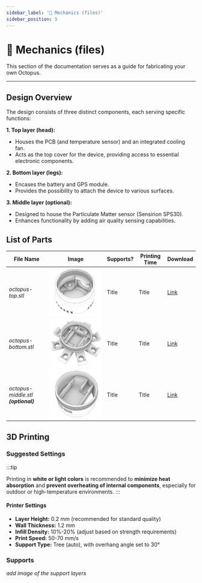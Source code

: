 ```yaml
---
sidebar_label: '🔩 Mechanics (files)'
sidebar_position: 5
---
```


# 🔩 Mechanics (files)

This section of the documentation serves as a guide for fabricating your own Octopus. 

---

## Design Overview

The design consists of three distinct components, each serving specific functions: 

**1. Top layer (head):**
- Houses the PCB (and temperature sensor) and an integrated cooling fan.
- Acts as the top cover for the device, providing access to essential electronic components.

**2. Bottom layer (legs):** 
- Encases the battery and GPS module.
- Provides the possibility to attach the device to various surfaces.

**3.  Middle layer (optional):** 
- Designed to house the Particulate Matter sensor (Sensirion SPS30).
- Enhances functionality by adding air quality sensing capabilities.


## List of Parts



| File Name   | Image       | Supports?   | Printing Time   | Download    |
| ----------- | ----------- | ----------- | --------------- | ----------- |
| *octopus-top.stl*      | ![Head](../../static/img/octopus-imgs/otopus_top-layer_perspective.png)     | Title       | Title           | [Link  ](https://github.com/MIT-Senseable-City-Lab/octopus-fabrication/blob/main/octopus_top.stl)      |
| *octopus-bottom.stl*   |  ![Legs](../../static/img/octopus-imgs/otopus_bottom-layer_perspective.png)      | Title       | Title           | [Link](https://github.com/MIT-Senseable-City-Lab/octopus-fabrication/blob/main/octopus_bottom.stl)        |
| *octopus-middle.stl **(optional)***  |  ![Optional Sensing](../../static/img/octopus-imgs/otopus_middle-layer_perspective.png)       | Title       | Title           | [Link](https://github.com/MIT-Senseable-City-Lab/octopus-fabrication/blob/main/octopus_middle.stl)        |



## 3D Printing 
### Suggested Settings

:::tip

Printing in **white or light colors** is recommended to **minimize heat absorption** and **prevent overheating of internal components**, especially for outdoor or high-temperature environments. 
:::


#### Printer Settings
- **Layer Height:** 0.2 mm (recommended for standard quality) 
- **Wall Thickness:** 1.2 mm
- **Infill Density:** 10%-20% (adjust based on strength requirements)
- **Print Speed:** 50-70 mm/s
- **Support Type:** Tree (auto), with overhang angle set to 30°


### Supports

*add image of the support layers*

